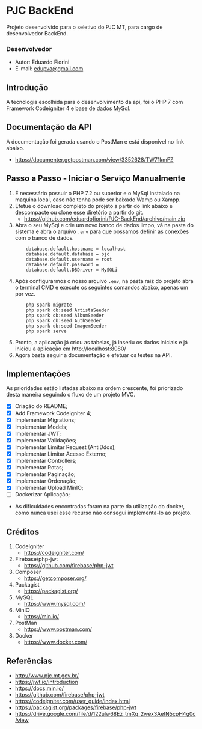 # PJC BackEnd
Projeto desenvolvido para o seletivo do PJC MT, para cargo de desenvolvedor BackEnd.

### Desenvolvedor
* Autor: Eduardo Fiorini
* E-mail: <edupva@gmail.com>

## Introdução
A tecnologia escolhida para o desenvolvimento da api, foi o PHP 7 com Framework Codeigniter 4 e base de dados MySql.

## Documentação da API
A documentação foi gerada usando o PostMan e está disponível no link abaixo.
* <https://documenter.getpostman.com/view/3352628/TW71kmFZ>
## Passo a Passo - Iniciar o Serviço Manualmente
1. É necessário possuir o PHP 7.2 ou superior e o MySql instalado na maquina local, caso não tenha pode ser baixado Wamp ou Xampp.
1. Efetue o download completo do projeto a partir do link abaixo e descompacte ou clone esse diretório a partir do git.
    * <https://github.com/eduardofiorini/PJC-BackEnd/archive/main.zip>
1. Abra o seu MySql e crie um novo banco de dados limpo, vá na pasta do sistema e abra o arquivo `.env` para que possamos definir as conexões com o banco de dados.
    ```
        database.default.hostname = localhost
        database.default.database = pjc
        database.default.username = root
        database.default.password =
        database.default.DBDriver = MySQLi
    ```
1. Após configurarmos o nosso arquivo `.env`, na pasta raiz do projeto abra o terminal CMD e execute os seguintes comandos abaixo, apenas um por vez.
    ```
        php spark migrate
        php spark db:seed ArtistaSeeder
        php spark db:seed AlbumSeeder
        php spark db:seed AuthSeeder
        php spark db:seed ImagemSeeder
        php spark serve
    ```
1. Pronto, a aplicação já criou as tabelas, já inseriu os dados iniciais e já iniciou a aplicação em http://localhost:8080/
1. Agora basta seguir a documentação e efetuar os testes na API. 
## Implementações
As prioridades estão listadas abaixo na ordem crescente, foi priorizado desta maneira seguindo o fluxo de um projeto MVC.   
- [X] Criação do README;
- [X] Add Framework CodeIgniter 4;
- [X] Implementar Migrations;
- [X] Implementar Models;
- [X] Implementar JWT;
- [X] Implementar Validações;
- [X] Implementar Limitar Request (AntiDdos);
- [X] Implementar Limitar Acesso Externo;
- [X] Implementar Controllers;
- [X] Implementar Rotas;
- [X] Implementar Paginação;
- [X] Implementar Ordenação;
- [X] Implementar Upload MinIO;
- [ ] Dockerizar Aplicação;

- As dificuldades encontradas foram na parte da utilização do docker, como nunca usei esse recurso não consegui implementa-lo ao projeto.
## Créditos
1. CodeIgniter
    - <https://codeigniter.com/>
1. Firebase/php-jwt
    - <https://github.com/firebase/php-jwt>
1. Composer
    - <https://getcomposer.org/>
1. Packagist
    - <https://packagist.org/>
1. MySQL
    - <https://www.mysql.com/>
1. MinIO
    - <https://min.io/>
1. PostMan
    - <https://www.postman.com/>
1. Docker 
    - <https://www.docker.com/>

## Referências
* <http://www.pjc.mt.gov.br/>
* <https://jwt.io/introduction>
* <https://docs.min.io/>
* <https://github.com/firebase/php-jwt>
* <https://codeigniter.com/user_guide/index.html>
* <https://packagist.org/packages/firebase/php-jwt>
* <https://drive.google.com/file/d/122ulw68Ez_tmXq_2wex3AetN5cpH4g0c/view>

